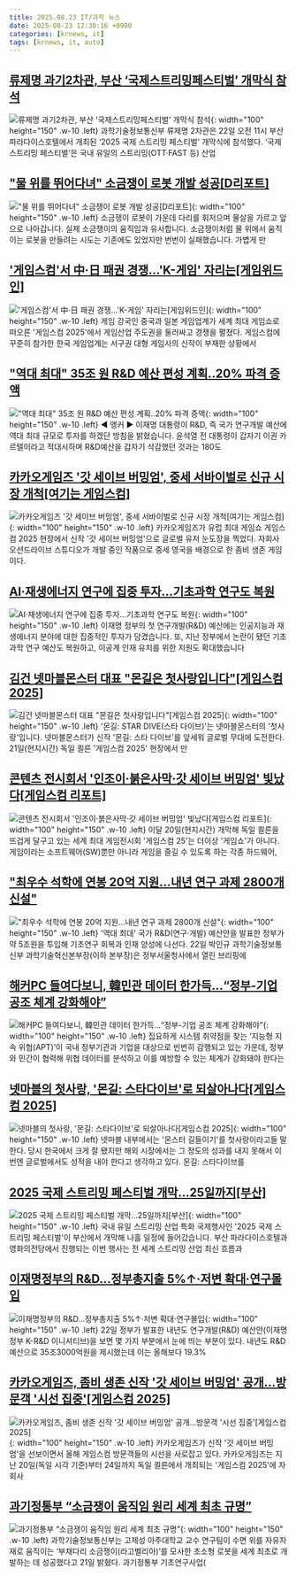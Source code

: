 ```yaml
---
title: 2025.08.23 IT/과학 뉴스
date: 2025-08-23 12:30:16 +0900
categories: [krnews, it]
tags: [krnews, it, auto]
---
```

## [류제명 과기2차관, 부산 ‘국제스트리밍페스티벌’ 개막식 참석](https://n.news.naver.com/mnews/article/082/0001341302)

![류제명 과기2차관, 부산 ‘국제스트리밍페스티벌’ 개막식 참석](https://mimgnews.pstatic.net/image/origin/082/2025/08/22/1341302.jpg?type=nf220_150){: width="100" height="150" .w-10 .left}
과학기술정보통신부 류제명 2차관은 22일 오전 11시 부산 파라다이스호텔에서 개최된 ‘2025 국제 스트리밍 페스티벌’ 개막식에 참석했다. ‘국제 스트리밍 페스티벌’은 국내 유일의 스트리밍(OTT·FAST 등) 산업

## ["물 위를 뛰어다녀" 소금쟁이 로봇 개발 성공[D리포트]](https://n.news.naver.com/mnews/article/055/0001286112)

!["물 위를 뛰어다녀" 소금쟁이 로봇 개발 성공[D리포트]](https://mimgnews.pstatic.net/image/origin/055/2025/08/22/1286112.jpg?type=nf220_150){: width="100" height="150" .w-10 .left}
소금쟁이 로봇이 가운데 다리를 휘저으며 물살을 가르고 앞으로 나아갑니다. 실제 소금쟁이의 움직임과 유사합니다. 소금쟁이처럼 물 위에서 움직이는 로봇을 만들려는 시도는 기존에도 있었지만 번번이 실패했습니다. 가볍게 만

## ['게임스컴'서 中·日 패권 경쟁…'K-게임' 자리는[게임위드인]](https://n.news.naver.com/mnews/article/001/0015582191)

!['게임스컴'서 中·日 패권 경쟁…'K-게임' 자리는[게임위드인]](https://mimgnews.pstatic.net/image/origin/001/2025/08/23/15582191.jpg?type=nf220_150){: width="100" height="150" .w-10 .left}
게임 강국인 중국과 일본 게임업계가 세계 최대 게임쇼로 떠오른 '게임스컴 2025'에서 게임산업 주도권을 둘러싸고 경쟁을 펼쳤다. 게임스컴에 꾸준히 참가한 한국 게임업계는 서구권 대형 게임사의 신작이 부재한 상황에서

## ["역대 최대" 35조 원 R&D 예산 편성 계획‥20% 파격 증액](https://n.news.naver.com/mnews/article/214/0001444522)

!["역대 최대" 35조 원 R&D 예산 편성 계획‥20% 파격 증액](https://mimgnews.pstatic.net/image/origin/214/2025/08/22/1444522.jpg?type=nf220_150){: width="100" height="150" .w-10 .left}
◀ 앵커 ▶ 이재명 대통령이 R&D, 즉 국가 연구개발 예산에 역대 최대 규모로 투자를 하겠단 방침을 밝혔습니다. 윤석열 전 대통령이 갑자기 이권 카르텔이라고 적대시하며 R&D예산을 갑자기 삭감했던 것과는 180도

## [카카오게임즈 '갓 세이브 버밍엄', 중세 서바이벌로 신규 시장 개척[여기는 게임스컴]](https://n.news.naver.com/mnews/article/030/0003343103)

![카카오게임즈 '갓 세이브 버밍엄', 중세 서바이벌로 신규 시장 개척[여기는 게임스컴]](https://mimgnews.pstatic.net/image/origin/030/2025/08/22/3343103.jpg?type=nf220_150){: width="100" height="150" .w-10 .left}
카카오게임즈가 유럽 최대 게임쇼 게임스컴 2025 현장에서 신작 '갓 세이브 버밍엄'으로 글로벌 유저 눈도장을 찍었다. 자회사 오션드라이브 스튜디오가 개발 중인 작품으로 중세 영국을 배경으로 한 좀비 생존 게임이다.

## [AI·재생에너지 연구에 집중 투자...기초과학 연구도 복원](https://n.news.naver.com/mnews/article/052/0002236684)

![AI·재생에너지 연구에 집중 투자...기초과학 연구도 복원](https://mimgnews.pstatic.net/image/origin/052/2025/08/22/2236684.jpg?type=nf220_150){: width="100" height="150" .w-10 .left}
이재명 정부의 첫 연구개발(R&D) 예산에는 인공지능과 재생에너지 분야에 대한 집중적인 투자가 담겼습니다. 또, 지난 정부에서 논란이 됐던 기초과학 연구 예산도 복원하고, 이공계 인재 유치를 위한 지원도 확대했습니다

## [김건 넷마블몬스터 대표 "몬길은 첫사랑입니다"[게임스컴 2025]](https://n.news.naver.com/mnews/article/003/0013437233)

![김건 넷마블몬스터 대표 "몬길은 첫사랑입니다"[게임스컴 2025]](https://mimgnews.pstatic.net/image/origin/003/2025/08/22/13437233.jpg?type=nf220_150){: width="100" height="150" .w-10 .left}
'몬길: STAR DIVE(스타 다이브)'는 넷마블몬스터의 '첫사랑'입니다. 넷마블몬스터가 신작 '몬길: 스타 다이브'를 앞세워 글로벌 무대에 도전한다. 21일(현지시간) 독일 쾰른 '게임스컴 2025' 현장에서 만

## [콘텐츠 전시회서 '인조이·붉은사막·갓 세이브 버밍엄' 빛났다[게임스컴 리포트]](https://n.news.naver.com/mnews/article/293/0000071505)

![콘텐츠 전시회서 '인조이·붉은사막·갓 세이브 버밍엄' 빛났다[게임스컴 리포트]](https://mimgnews.pstatic.net/image/origin/293/2025/08/23/71505.jpg?type=nf220_150){: width="100" height="150" .w-10 .left}
이달 20일(현지시간) 개막해 독일 쾰른을 뜨겁게 달구고 있는 세계 최대 게임전시회 '게임스컴 25'는 더이상 '게임쇼'가 아니다. 게임이라는 소프트웨어(SW)뿐만 아니라 게임을 즐길 수 있도록 하는 각종 하드웨어,

## ["최우수 석학에 연봉 20억 지원…내년 연구 과제 2800개 신설"](https://n.news.naver.com/mnews/article/008/0005239704)

!["최우수 석학에 연봉 20억 지원…내년 연구 과제 2800개 신설"](https://mimgnews.pstatic.net/image/origin/008/2025/08/22/5239704.jpg?type=nf220_150){: width="100" height="150" .w-10 .left}
'역대 최대' 국가 R&D(연구·개발) 예산안을 발표한 정부가 약 5조원을 투입해 기초연구 회복과 인재 양성에 나선다. 22일 박인규 과학기술정보통신부 과학기술혁신본부장(이하 본부장)은 정부서울청사에서 열린 브리핑에

## [해커PC 들여다보니, 韓민관 데이터 한가득…“정부-기업 공조 체계 강화해야”](https://n.news.naver.com/mnews/article/138/0002203245)

![해커PC 들여다보니, 韓민관 데이터 한가득…“정부-기업 공조 체계 강화해야”](https://mimgnews.pstatic.net/image/origin/138/2025/08/22/2203245.jpg?type=nf220_150){: width="100" height="150" .w-10 .left}
집요하게 시스템 취약점을 찾는 ‘지능형 지속 위협(APT)’이 국내 정부기관과 기업을 대상으로 빈번히 감행되고 있는 가운데, 정부와 민간이 협력해 위협 데이터를 분석하고 이를 예방할 수 있는 체계가 강화돼야 한다는

## [넷마블의 첫사랑, '몬길: 스타다이브'로 되살아나다[게임스컴 2025]](https://n.news.naver.com/mnews/article/119/0002993996)

![넷마블의 첫사랑, '몬길: 스타다이브'로 되살아나다[게임스컴 2025]](https://mimgnews.pstatic.net/image/origin/119/2025/08/22/2993996.jpg?type=nf220_150){: width="100" height="150" .w-10 .left}
넷마블 내부에서는 '몬스터 길들이기'를 첫사랑이라고들 말한다. 당시 한국에서 크게 잘 됐지만 해외 시장에서는 그 정도의 성과를 내지 못해서 이번엔 글로벌에서도 성적을 내야 한다고 생각하고 있다. 몬길: 스타다이브를

## [2025 국제 스트리밍 페스티벌 개막...25일까지[부산]](https://n.news.naver.com/mnews/article/052/0002236439)

![2025 국제 스트리밍 페스티벌 개막...25일까지[부산]](https://mimgnews.pstatic.net/image/origin/052/2025/08/22/2236439.jpg?type=nf220_150){: width="100" height="150" .w-10 .left}
국내 유일 스트리밍 산업 특화 국제행사인 '2025 국제 스트리밍 페스티벌'이 부산에서 개막해 나흘 일정에 들어갔습니다. 부산 파라다이스호텔과 영화의전당에서 진행되는 이번 행사는 전 세계 스트리밍 산업 최신 흐름과

## [이재명정부의 R&D…정부총지출 5%↑·저변 확대·연구몰입](https://n.news.naver.com/mnews/article/031/0000959245)

![이재명정부의 R&D…정부총지출 5%↑·저변 확대·연구몰입](https://mimgnews.pstatic.net/image/origin/031/2025/08/22/959245.jpg?type=nf220_150){: width="100" height="150" .w-10 .left}
22일 정부가 발표한 내년도 연구개발(R&D) 예산안(이재명정부 K-R&D 이니셔티브)을 보면 몇 가지 부분에서 눈에 띄는 부분이 있다. 내년도 R&D 예산으로 35조3000억원을 제시했는데 이는 올해보다 19.3%

## [카카오게임즈, 좀비 생존 신작 '갓 세이브 버밍엄' 공개…방문객 '시선 집중'[게임스컴 2025]](https://n.news.naver.com/mnews/article/138/0002203192)

![카카오게임즈, 좀비 생존 신작 '갓 세이브 버밍엄' 공개…방문객 '시선 집중'[게임스컴 2025]](https://mimgnews.pstatic.net/image/origin/138/2025/08/22/2203192.jpg?type=nf220_150){: width="100" height="150" .w-10 .left}
카카오게임즈가 신작 '갓 세이브 버밍엄'을 선보이면서 올해 게임스컴 방문객들의 시선을 사로잡고 있다. 카카오게임즈는 지난 20일(독일 시각 기준)부터 24일까지 독일 쾰른에서 개최되는 '게임스컴 2025'에 자회사

## [과기정통부 “소금쟁이 움직임 원리 세계 최초 규명”](https://n.news.naver.com/mnews/article/119/0002993655)

![과기정통부 “소금쟁이 움직임 원리 세계 최초 규명”](https://mimgnews.pstatic.net/image/origin/119/2025/08/22/2993655.jpg?type=nf220_150){: width="100" height="150" .w-10 .left}
과학기술정보통신부는 고제성 아주대학교 교수 연구팀이 수면 위를 자유자재로 움직이는 ‘부채다리 소금쟁이(라고벨리아)’를 모사한 초소형 로봇을 세계 최초로 개발하는 데 성공했다고 21일 밝혔다. 과기정통부 기초연구사업(

